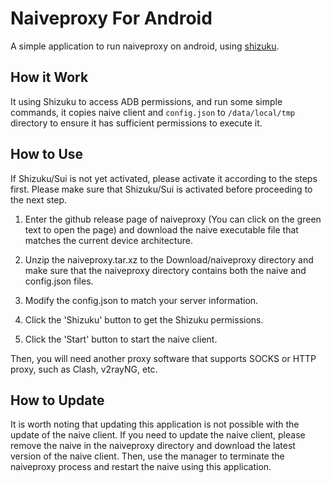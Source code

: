 # Naiveproxy For Android

A simple application to run naiveproxy on android, using [shizuku](https://github.com/RikkaApps/Shizuku). 



## How it Work

It using Shizuku to access ADB permissions, and run some simple commands, it copies naive client and `config.json` to `/data/local/tmp` directory to ensure it has sufficient permissions to execute it.



## How to Use

If Shizuku/Sui is not yet activated, please activate it according to the steps first. Please make sure that Shizuku/Sui is activated before proceeding to the next step.

1. Enter the github release page of naiveproxy (You can click on the green text to open the page) and download the naive executable file that matches the current device architecture. 

2. Unzip the naiveproxy.tar.xz to the Download/naiveproxy directory and make sure that the naiveproxy directory contains both the naive and config.json files.

3. Modify the config.json to match your server information.
4. Click the 'Shizuku' button to get the Shizuku permissions.
5. Click the 'Start' button to start the naive client.

Then, you will need another proxy software that supports SOCKS or HTTP proxy, such as Clash, v2rayNG, etc.



## How to Update

It is worth noting that updating this application is not possible with the update of the naive client. If you need to update the naive client, please remove the naive in the naiveproxy directory and download the latest version of the naive client. Then, use the manager to terminate the naiveproxy process and restart the naive using this application.
